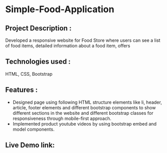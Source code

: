 # Simple-Food-Application

## Project Description :
Developed a responsive website for Food Store where users can see a list of food items, detailed information
about a food item, offers

## Technologies used :
HTML, CSS, Bootstrap

## Features : 
- Designed page using following HTML structure elements like li, header, article, footer elements and
different bootstrap components to show different sections in the website and different bootstrap classes
for responsiveness through mobile-first approach.
- Implemented product youtube videos by using bootstrap embed and model components.

## Live Demo link:
